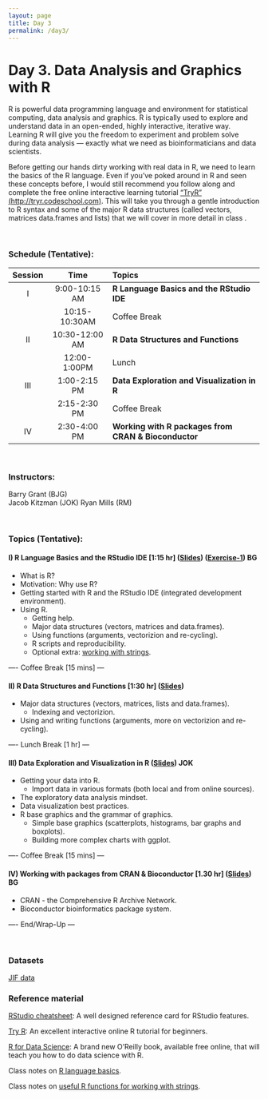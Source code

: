 ```yaml
---
layout: page
title: Day 3
permalink: /day3/
---
```


# Day 3. Data Analysis and Graphics with R

R is powerful data programming language and environment for statistical computing, data analysis and graphics. R is typically used to explore and understand data in an open-ended, highly interactive, iterative way. Learning R will give you the freedom to experiment and problem solve during data analysis — exactly what we need as bioinformaticians and data scientists.

Before getting our hands dirty working with real data in R, we need to learn the basics of the R language. Even if you’ve poked around in R and seen these concepts before, I would still recommend you follow along and complete the free online interactive learning tutorial [“TryR” (http://tryr.codeschool.com)](http://tryr.codeschool.com). This will take you through a gentle introduction to R syntax and some of the major R data structures (called vectors, matrices data.frames and lists) that we will cover in more detail in class . 


<br>

### Schedule (Tentative):

| Session | Time           | Topics                   | 
| :-----: |:--------------:| :----------------------- | 
| I       | 9:00-10:15 AM  | **R Language Basics and the RStudio IDE** | 
|         | 10:15-10:30AM  | Coffee Break             | 
| II      | 10:30-12:00 AM | **R Data Structures and Functions** | 
|         | 12:00-1:00PM   | Lunch                    | 
| III     | 1:00-2:15 PM   | **Data Exploration and Visualization in R** | 
|         | 2:15-2:30 PM   | Coffee Break             | 
| IV      | 2:30-4:00 PM   | **Working with R packages from CRAN & Bioconductor** | 


<br>

### Instructors:
Barry Grant (BJG)  
Jacob Kitzman (JOK)
Ryan Mills (RM)  

<br>

### Topics (Tentative):

#### I)   R Language Basics and the RStudio IDE [1:15 hr] ([Slides](../class-material/slides_day3-1_R.pdf)) ([Exercise-1](https://github.com/bioboot/web-2016/blob/gh-pages/class-material/R_basics.md)) BG 
- What is R?
- Motivation: Why use R?  
- Getting started with R and the RStudio IDE (integrated development environment).
- Using R.
  - Getting help.
  - Major data structures (vectors, matrices and data.frames).
  - Using functions (arguments, vectorizion and re-cycling).
  - R scripts and reproducibility.
  - Optional extra: [working with strings](https://github.com/bioboot/web-2016/blob/gh-pages/class-material/useful_functions.md).

—- Coffee Break [15 mins] —

#### II)   R Data Structures and Functions [1:30 hr] ([Slides](../class-material/slides_day3-2_R.pdf))  
- Major data structures (vectors, matrices, lists and data.frames).
  - Indexing and vectorizion.
- Using and writing functions (arguments, more on vectorizion and re-cycling).

—- Lunch Break [1 hr] —

#### III)   Data Exploration and Visualization in R ([Slides](../class-material/day3-R-import-and-viz.pdf))  JOK
- Getting your data into R.
  - Import data in various formats (both local and from online sources).
- The exploratory data analysis mindset.
- Data visualization best practices. 	
- R base graphics and the grammar of graphics. 
  - Simple base graphics (scatterplots, histograms, bar graphs and boxplots).
  - Building more complex charts with ggplot.


—- Coffee Break [15 mins] —

#### IV)   Working with packages from CRAN & Bioconductor [1.30 hr] ([Slides](../class-material/slides_day3-4_R.pdf)) BG
- CRAN - the Comprehensive R Archive Network.
- Bioconductor bioinformatics package system.

—- End/Wrap-Up —

<br>

### Datasets
[JIF data](../class-material/choosy_moms.tsv)

### Reference material
[RStudio cheatsheet](http://www.rstudio.com/wp-content/uploads/2016/01/rstudio-IDE-cheatsheet.pdf):  A well designed reference card for RStudio features.  

[Try R](http://tryr.codeschool.com): An excellent interactive online R tutorial for beginners.   

[R for Data Science](http://r4ds.had.co.nz): A brand new O’Reilly book, available free online, that will teach you how to do data science with R.  

Class notes on [R language basics](https://github.com/bioboot/web-2016/blob/gh-pages/class-material/R_basics.md).  

Class notes on [useful R functions for working with strings](https://github.com/bioboot/web-2016/blob/gh-pages/class-material/useful_functions.md).  

